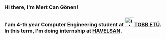 ### Hi there, I'm Mert Can Gönen!

### I'am 4-th year Computer Engineering student at <img alt="tobbetu.com.tr" width="30px" height="30px" src="https://www.etu.edu.tr/views/etu/assets/img/tobb_etu_logo.png">[TOBB ETÜ][tobbetu]. In this term, I'm doing internship at [HAVELSAN][havelsan].


[tobbetu]: https://www.etu.edu.tr/tr
[havelsan]: https://www.havelsan.com.tr/